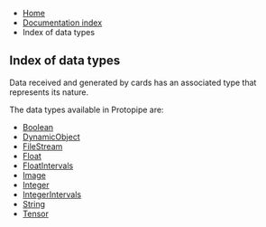 <ul class="breadcrumb">
    <li><a href="">Home</a></li>
    <li><a href="documentation">Documentation index</a></li>
    <li>Index of data types</li>
</ul>

## Index of data types

Data received and generated by cards has an associated type that represents its nature.

The data types available in Protopipe are:

* [Boolean](types/Boolean)
* [DynamicObject](types/DynamicObject)
* [FileStream](types/FileStream)
* [Float](types/Float)
* [FloatIntervals](types/FloatIntervals)
* [Image](types/Image)
* [Integer](types/Integer)
* [IntegerIntervals](types/IntegerIntervals)
* [String](types/String)
* [Tensor](types/Tensor)
